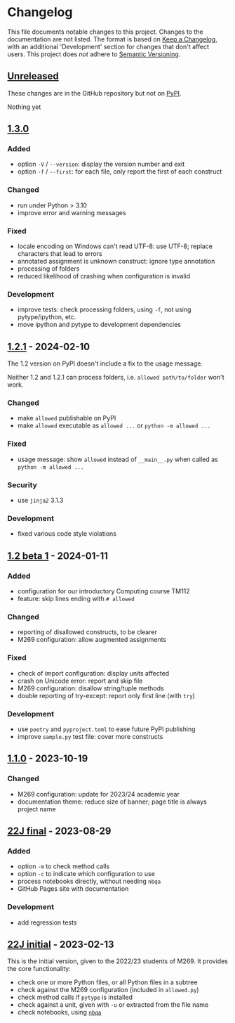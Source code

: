 # Changelog

This file documents notable changes to this project.
Changes to the documentation are not listed.
The format is based on [Keep a Changelog](https://keepachangelog.com),
with an additional 'Development' section for changes that don't affect users.
This project does *not* adhere to [Semantic Versioning](https://semver.org).

<!-- Per release: Added / Changed / Deprecated / Removed / Fixed / Security -->

## [Unreleased](https://github.com/dsa-ou/allowed/compare/v1.3.0...HEAD)
These changes are in the GitHub repository but not on [PyPI](https://pypi.org/project/allowed).

Nothing yet

## [1.3.0](https://github.com/dsa-ou/allowed/compare/v1.2.1...1.3.0)
### Added
- option `-V` / `--version`: display the version number and exit
- option `-f` / `--first`: for each file, only report the first of each construct

### Changed
- run under Python > 3.10
- improve error and warning messages

### Fixed
- locale encoding on Windows can't read UTF-8: use UTF-8; replace characters that lead to errors
- annotated assignment is unknown construct: ignore type annotation
- processing of folders
- reduced likelihood of crashing when configuration is invalid

### Development
- improve tests: check processing folders, using `-f`, not using pytype/ipython, etc.
- move ipython and pytype to development dependencies

## [1.2.1](https://github.com/dsa-ou/allowed/compare/v1.2b1...v1.2.1) - 2024-02-10
The 1.2 version on PyPI doesn't include a fix to the usage message.

Neither 1.2 and 1.2.1 can process folders, i.e. `allowed path/to/folder` won't work.

### Changed
- make `allowed` publishable on PyPI
- make `allowed` executable as `allowed ...` or `python -m allowed ...`

### Fixed
- usage message: show `allowed` instead of `__main__.py` when called as `python -m allowed ...`

### Security
- use `jinja2` 3.1.3

### Development
- fixed various code style violations

## [1.2 beta 1](https://github.com/dsa-ou/allowed/compare/v1.1.0...v1.2b1) - 2024-01-11

### Added
- configuration for our introductory Computing course TM112
- feature: skip lines ending with `# allowed`

### Changed
- reporting of disallowed constructs, to be clearer
- M269 configuration: allow augmented assignments

### Fixed
- check of import configuration: display units affected
- crash on Unicode error: report and skip file
- M269 configuration: disallow string/tuple methods
- double reporting of try-except: report only first line (with `try`)

### Development
- use `poetry` and `pyproject.toml` to ease future PyPI publishing
- improve `sample.py` test file: cover more constructs

## [1.1.0](https://github.com/dsa-ou/allowed/compare/22J-final...v1.1.0) - 2023-10-19

### Changed
- M269 configuration: update for 2023/24 academic year
- documentation theme: reduce size of banner; page title is always project name

## [22J final](https://github.com/dsa-ou/allowed/compare/22J-initial...22J-final) - 2023-08-29

### Added
- option `-m` to check method calls
- option `-c` to indicate which configuration to use
- process notebooks directly, without needing `nbqa`
- GitHub Pages site with documentation

### Development
- add regression tests

## [22J initial](https://github.com/dsa-ou/allowed/releases/tag/22J-initial) - 2023-02-13

This is the initial version, given to the 2022/23 students of M269.
It provides the core functionality:
- check one or more Python files, or all Python files in a subtree
- check against the M269 configuration (included in `allowed.py`)
- check method calls if `pytype` is installed
- check against a unit, given with `-u` or extracted from the file name
- check notebooks, using [`nbqa`](https://nbqa.readthedocs.io/en/latest/readme.html)
